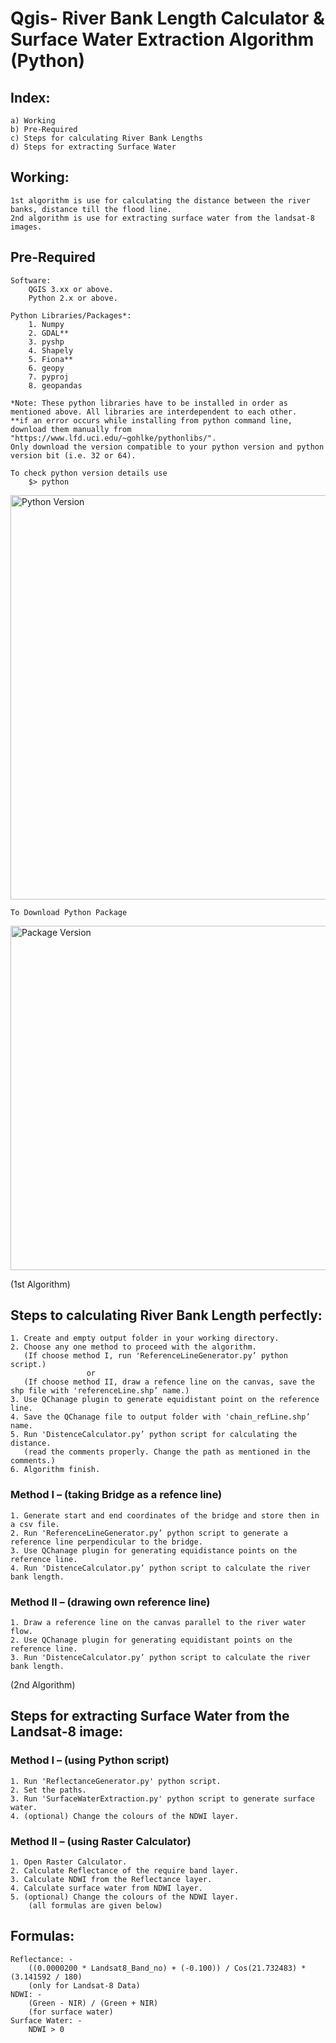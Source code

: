 # Qgis- River Bank Length Calculator & Surface Water Extraction Algorithm (Python)

## Index:
	a) Working
	b) Pre-Required
	c) Steps for calculating River Bank Lengths
	d) Steps for extracting Surface Water

## Working:
	1st algorithm is use for calculating the distance between the river banks, distance till the flood line.
	2nd algorithm is use for extracting surface water from the landsat-8 images.

## Pre-Required
	Software:
		QGIS 3.xx or above.
		Python 2.x or above.
	
	Python Libraries/Packages*:
		1. Numpy
		2. GDAL**
		3. pyshp
		4. Shapely
		5. Fiona**
		6. geopy
		7. pyproj
		8. geopandas

	*Note: These python libraries have to be installed in order as mentioned above. All libraries are interdependent to each other.
	**if an error occurs while installing from python command line, download them manually from "https://www.lfd.uci.edu/~gohlke/pythonlibs/".
	Only download the version compatible to your python version and python version bit (i.e. 32 or 64).
	
	To check python version details use
		$> python
<img width="647" alt="Python Version" src="https://user-images.githubusercontent.com/58319462/99643966-5a541e80-2a73-11eb-8d37-abf02b960901.PNG">

	To Download Python Package
<img width="551" alt="Package Version" src="https://user-images.githubusercontent.com/58319462/99643981-5d4f0f00-2a73-11eb-934c-68ef6110712b.PNG">

(1st Algorithm)
## Steps to calculating River Bank Length perfectly:
	1. Create and empty output folder in your working directory.
	2. Choose any one method to proceed with the algorithm.
	   (If choose method I, run 'ReferenceLineGenerator.py’ python script.)
			 		 or
	   (If choose method II, draw a refence line on the canvas, save the shp file with 'referenceLine.shp’ name.)
	3. Use QChanage plugin to generate equidistant point on the reference line.
	4. Save the QChanage file to output folder with 'chain_refLine.shp’ name.
	5. Run 'DistenceCalculator.py’ python script for calculating the distance.
	   (read the comments properly. Change the path as mentioned in the comments.)
	6. Algorithm finish.
### Method I – (taking Bridge as a refence line)
	1. Generate start and end coordinates of the bridge and store then in a csv file.
  	2. Run 'ReferenceLineGenerator.py’ python script to generate a reference line perpendicular to the bridge.
  	3. Use QChanage plugin for generating equidistance points on the reference line.
  	4. Run 'DistenceCalculator.py’ python script to calculate the river bank length.
### Method II – (drawing own reference line)
  	1. Draw a reference line on the canvas parallel to the river water flow.
  	2. Use QChanage plugin for generating equidistant points on the reference line.
  	3. Run 'DistenceCalculator.py’ python script to calculate the river bank length. 

(2nd Algorithm)
## Steps for extracting Surface Water from the Landsat-8 image:
### Method I – (using Python script)
	1. Run 'ReflectanceGenerator.py' python script.
  	2. Set the paths.
  	3. Run 'SurfaceWaterExtraction.py' python script to generate surface water.
  	4. (optional) Change the colours of the NDWI layer.
### Method II – (using Raster Calculator)
  	1. Open Raster Calculator.
  	2. Calculate Reflectance of the require band layer.
  	3. Calculate NDWI from the Reflectance layer.
  	4. Calculate surface water from NDWI layer.
  	5. (optional) Change the colours of the NDWI layer.
  		(all formulas are given below)

## Formulas:
	Reflectance: -
		((0.0000200 * Landsat8_Band_no) + (-0.100)) / Cos(21.732483) * (3.141592 / 180)
		(only for Landsat-8 Data)
  	NDWI: -
    	(Green - NIR) / (Green + NIR)
		(for surface water)
  	Surface Water: -
    	NDWI > 0
